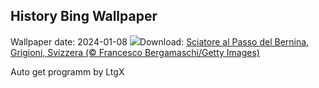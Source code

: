 ## History Bing Wallpaper
Wallpaper date: 2024-01-08
![](https://www.bing.com/th?id=OHR.BerninaPass_IT-IT0635782959_UHD.jpg&w=1000)Download: [Sciatore al Passo del Bernina, Grigioni, Svizzera (© Francesco Bergamaschi/Getty Images)](https://www.bing.com/th?id=OHR.BerninaPass_IT-IT0635782959_UHD.jpg)

Auto get programm by LtgX
